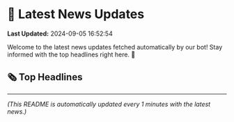 # 📰 Latest News Updates
**Last Updated:** 2024-09-05 16:52:54

Welcome to the latest news updates fetched automatically by our bot! Stay informed with the top headlines right here. 🚀

## 🗞️ Top Headlines

---
*(This README is automatically updated every 1 minutes with the latest news.)*
